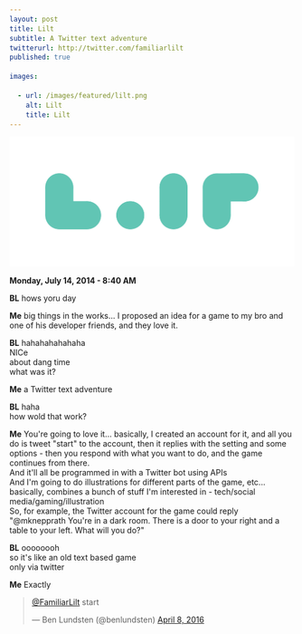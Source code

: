 ```yaml
---
layout: post
title: Lilt
subtitle: A Twitter text adventure
twitterurl: http://twitter.com/familiarlilt
published: true

images:

  - url: /images/featured/lilt.png
    alt: Lilt
    title: Lilt
---
```


<img class="aligncenter" src="/images/lilt/logo.png" alt="lilt" />

<p><b>Monday, July 14, 2014 - 8:40 AM</b></p>

<p class="wow slideInUp"><b class="chat bl">BL</b> hows yoru day</p>
<p><b class="chat">Me</b> big things in the works... I proposed an idea for a game to my bro and one of his developer friends, and they love it.</p>
<p><b class="chat bl">BL</b> hahahahahahaha<br/>
NICe<br/>
about dang time<br/>
what was it?</p>
<p><b class="chat">Me</b> a Twitter text adventure</p>
<p><b class="chat bl">BL</b> haha<br/>
how wold that work?</p>
<p><b class="chat">Me</b> You're going to love it... basically, I created an account for it, and all you do is tweet "start" to the account, then it replies with the setting and some options - then you respond with what you want to do, and the game continues from there.<br/>
And it'll all be programmed in with a Twitter bot using APIs<br/>
And I'm going to do illustrations for different parts of the game, etc...<br/>
basically, combines a bunch of stuff I'm interested in - tech/social media/gaming/illustration<br/>
So, for example, the Twitter account for the game could reply "@mknepprath You're in a dark room. There is a door to your right and a table to your left. What will you do?"</p>
<p><b class="chat bl">BL</b> oooooooh<br/>
so it's like an old text based game<br/>
only via twitter</p>
<p><b class="chat">Me</b> Exactly</p>

<blockquote class="twitter-tweet" data-lang="en"><p lang="en" dir="ltr"><a href="https://twitter.com/FamiliarLilt">@FamiliarLilt</a> start</p>&mdash; Ben Lundsten (@benlundsten) <a href="https://twitter.com/benlundsten/status/718457134485082114">April 8, 2016</a></blockquote>
